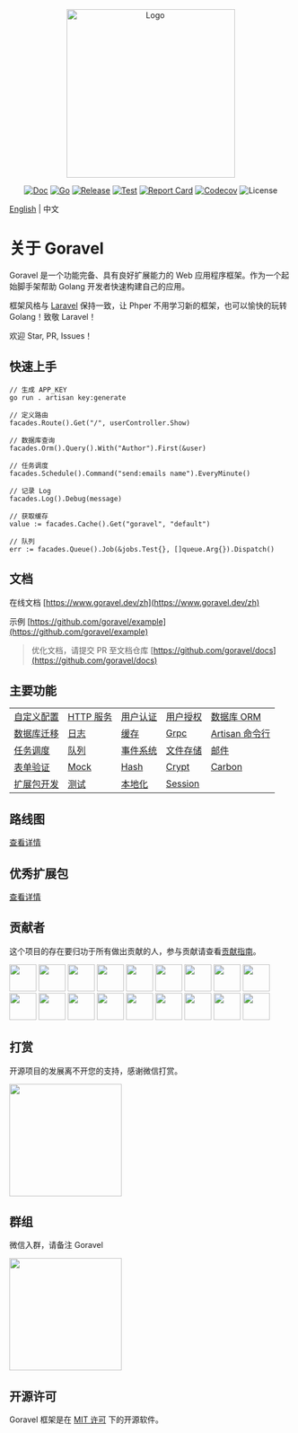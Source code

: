 <div align="center">

<img src="https://www.goravel.dev/logo.png?v=1.14.x" width="300" alt="Logo">

[![Doc](https://pkg.go.dev/badge/github.com/goravel/framework)](https://pkg.go.dev/github.com/goravel/framework)
[![Go](https://img.shields.io/github/go-mod/go-version/goravel/framework)](https://go.dev/)
[![Release](https://img.shields.io/github/release/goravel/framework.svg)](https://github.com/goravel/framework/releases)
[![Test](https://github.com/goravel/framework/actions/workflows/test.yml/badge.svg)](https://github.com/goravel/framework/actions)
[![Report Card](https://goreportcard.com/badge/github.com/goravel/framework)](https://goreportcard.com/report/github.com/goravel/framework)
[![Codecov](https://codecov.io/gh/goravel/framework/branch/master/graph/badge.svg)](https://codecov.io/gh/goravel/framework)
![License](https://img.shields.io/github/license/goravel/framework)

</div>

[English](./README.md) | 中文

# 关于 Goravel

Goravel 是一个功能完备、具有良好扩展能力的 Web 应用程序框架。作为一个起始脚手架帮助 Golang 开发者快速构建自己的应用。

框架风格与 [Laravel](https://github.com/laravel/laravel) 保持一致，让 Phper 不用学习新的框架，也可以愉快的玩转 Golang！致敬
Laravel！

欢迎 Star, PR, Issues！

## 快速上手

```
// 生成 APP_KEY
go run . artisan key:generate

// 定义路由
facades.Route().Get("/", userController.Show)

// 数据库查询
facades.Orm().Query().With("Author").First(&user)

// 任务调度
facades.Schedule().Command("send:emails name").EveryMinute()

// 记录 Log
facades.Log().Debug(message)

// 获取缓存
value := facades.Cache().Get("goravel", "default")

// 队列
err := facades.Queue().Job(&jobs.Test{}, []queue.Arg{}).Dispatch()
```

## 文档

在线文档 [https://www.goravel.dev/zh](https://www.goravel.dev/zh)

示例 [https://github.com/goravel/example](https://github.com/goravel/example)

> 优化文档，请提交 PR 至文档仓库 [https://github.com/goravel/docs](https://github.com/goravel/docs)

## 主要功能

|                                                                             |                                                               |                                                                    |                                                                   |                                                                               |
|-----------------------------------------------------------------------------|---------------------------------------------------------------|--------------------------------------------------------------------|-------------------------------------------------------------------|-------------------------------------------------------------------------------|
| [自定义配置](https://www.goravel.dev/zh/getting-started/configuration.html)      | [HTTP 服务](https://www.goravel.dev/zh/the-basics/routing.html) | [用户认证](https://www.goravel.dev/zh/security/authentication.html)    | [用户授权](https://www.goravel.dev/zh/security/authorization.html)    | [数据库 ORM](https://www.goravel.dev/zh/orm/getting-started.html)                |
| [数据库迁移](https://www.goravel.dev/zh/orm/migrations.html)                     | [日志](https://www.goravel.dev/zh/the-basics/logging.html)      | [缓存](https://www.goravel.dev/zh/digging-deeper/cache.html)         | [Grpc](https://www.goravel.dev/zh/the-basics/grpc.html)           | [Artisan 命令行](https://www.goravel.dev/zh/digging-deeper/artisan-console.html) |
| [任务调度](https://www.goravel.dev/zh/digging-deeper/task-scheduling.html)      | [队列](https://www.goravel.dev/zh/digging-deeper/queues.html)   | [事件系统](https://www.goravel.dev/zh/digging-deeper/event.html)       | [文件存储](https://www.goravel.dev/zh/digging-deeper/filesystem.html) | [邮件](https://www.goravel.dev/zh/digging-deeper/mail.html)                     |
| [表单验证](https://www.goravel.dev/zh/the-basics/validation.html)               | [Mock](https://www.goravel.dev/zh/digging-deeper/mock.html)   | [Hash](https://www.goravel.dev/zh/security/hashing.html)           | [Crypt](https://www.goravel.dev/zh/security/encryption.html)      | [Carbon](https://www.goravel.dev/zh/digging-deeper/helpers.html)              |
| [扩展包开发](https://www.goravel.dev/zh/digging-deeper/package-development.html) | [测试](https://www.goravel.dev/zh/testing/getting-started.html) | [本地化](https://www.goravel.dev/zh/digging-deeper/localization.html) | [Session](https://www.goravel.dev/zh/the-basics/session.html)     |                                                                               |

## 路线图

[查看详情](https://github.com/goravel/goravel/issues?q=is%3Aissue+is%3Aopen)

## 优秀扩展包

[查看详情](https://www.goravel.dev/zh/prologue/packages.html)

## 贡献者

这个项目的存在要归功于所有做出贡献的人，参与贡献请查看[贡献指南](https://www.goravel.dev/zh/prologue/contributions.html)。

<a href="https://github.com/hwbrzzl" target="_blank"><img src="https://avatars.githubusercontent.com/u/24771476?v=4" width="48" height="48"></a>
<a href="https://github.com/DevHaoZi" target="_blank"><img src="https://avatars.githubusercontent.com/u/115467771?v=4" width="48" height="48"></a>
<a href="https://github.com/kkumar-gcc" target="_blank"><img src="https://avatars.githubusercontent.com/u/84431594?v=4" width="48" height="48"></a>
<a href="https://github.com/merouanekhalili" target="_blank"><img src="https://avatars.githubusercontent.com/u/1122628?v=4" width="48" height="48"></a>
<a href="https://github.com/hongyukeji" target="_blank"><img src="https://avatars.githubusercontent.com/u/23145983?v=4" width="48" height="48"></a>
<a href="https://github.com/sidshrivastav" target="_blank"><img src="https://avatars.githubusercontent.com/u/28773690?v=4" width="48" height="48"></a>
<a href="https://github.com/Juneezee" target="_blank"><img src="https://avatars.githubusercontent.com/u/20135478?v=4" width="48" height="48"></a>
<a href="https://github.com/dragoonchang" target="_blank"><img src="https://avatars.githubusercontent.com/u/1432336?v=4" width="48" height="48"></a>
<a href="https://github.com/dhanusaputra" target="_blank"><img src="https://avatars.githubusercontent.com/u/35093673?v=4" width="48" height="48"></a>
<a href="https://github.com/mauri870" target="_blank"><img src="https://avatars.githubusercontent.com/u/10168637?v=4" width="48" height="48"></a>
<a href="https://github.com/Marian0" target="_blank"><img src="https://avatars.githubusercontent.com/u/624592?v=4" width="48" height="48"></a>
<a href="https://github.com/ahmed3mar" target="_blank"><img src="https://avatars.githubusercontent.com/u/12982325?v=4" width="48" height="48"></a>
<a href="https://github.com/flc1125" target="_blank"><img src="https://avatars.githubusercontent.com/u/14297703?v=4" width="48" height="48"></a>
<a href="https://github.com/zzpwestlife" target="_blank"><img src="https://avatars.githubusercontent.com/u/12382180?v=4" width="48" height="48"></a>
<a href="https://github.com/juantarrel" target="_blank"><img src="https://avatars.githubusercontent.com/u/7213379?v=4" width="48" height="48"></a>
<a href="https://github.com/Kamandlou" target="_blank"><img src="https://avatars.githubusercontent.com/u/77993374?v=4" width="48" height="48"></a>
<a href="https://github.com/livghit" target="_blank"><img src="https://avatars.githubusercontent.com/u/108449432?v=4" width="48" height="48"></a>
<a href="https://github.com/jeff87218" target="_blank"><img src="https://avatars.githubusercontent.com/u/29706585?v=4" width="48" height="48"></a>

## 打赏

开源项目的发展离不开您的支持，感谢微信打赏。

<p align="left"><img src="https://www.goravel.dev/reward-wechat.jpg" width="200"></p>

## 群组

微信入群，请备注 Goravel

<p align="left"><img src="https://www.goravel.dev/wechat.jpg" width="200"></p>

## 开源许可

Goravel 框架是在 [MIT 许可](https://opensource.org/licenses/MIT) 下的开源软件。
